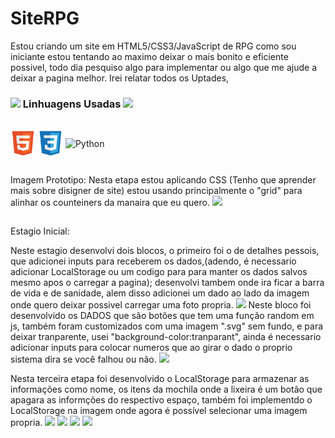 # SiteRPG
Estou criando um site em HTML5/CSS3/JavaScript de RPG como sou iniciante estou tentando ao maximo deixar o mais bonito e eficiente possivel, todo dia pesquiso algo para implementar ou algo que me ajude a deixar a pagina melhor. Irei relatar todos os Uptades,

### <img src="https://media4.giphy.com/media/Kfl09udXYhbjajJwEt/giphy.gif" width="45"> Linhuagens Usadas <img src="https://media4.giphy.com/media/Kfl09udXYhbjajJwEt/giphy.gif" width="45">   
</div>
  <div style="display: inline_block"><br>
  <img align="center" alt="HTML" height="40" width="40" src="https://raw.githubusercontent.com/devicons/devicon/master/icons/html5/html5-original.svg">
  <img align="center" alt="CSS" height="40" width="40" src="https://raw.githubusercontent.com/devicons/devicon/master/icons/css3/css3-original.svg">
  <img align="center" alt="Python" height="40" width="40" src="https://user-images.githubusercontent.com/97368866/149786904-6491de9e-be69-40b7-be48-e135d5ae92cf.png">
  
##
  Imagem Prototipo:
  Nesta etapa estou aplicando CSS (Tenho que aprender mais sobre disigner de site) estou usando principalmente o "grid" para alinhar os counteiners da manaira que eu quero.
  <img src="https://user-images.githubusercontent.com/97368866/149789289-baed8361-448f-4b78-8b97-20bf9973f4a9.png">
##
  Estagio Inicial:
  
  Neste estagio desenvolvi dois blocos, o primeiro foi o de detalhes pessois, que adicionei inputs para receberem os dados,(adendo, é necessario adicionar LocalStorage ou um codigo para para manter os dados salvos mesmo apos o carregar a pagina); desenvolvi tambem onde ira ficar a barra de vida e de sanidade, alem disso adicionei um dado ao lado da imagem onde quero deixar possivel carregar uma foto propria.
  <img src="https://user-images.githubusercontent.com/97368866/150002678-d3e0fe01-625f-478f-a208-e0a1839e6c9a.png">
   Neste bloco foi desenvolvido os DADOS que são botões que tem uma função random em js, também foram customizados com uma imagem ".svg" sem fundo, e para deixar tranparente, usei "background-color:tranparant", ainda é necessario adicionar inputs para colocar numeros que ao girar o dado o proprio sistema dira se você falhou ou não.
  <img src="https://user-images.githubusercontent.com/97368866/150002681-25e70c28-9937-4c1c-8ba2-509723d968f4.png">
  
  Nesta terceira etapa foi desenvolvido o LocalStorage para armazenar as informações como nome, os itens da mochila onde a lixeira é um botão que apagara as informções do respectivo espaço, também foi implementdo o LocalStorage na imagem onde agora é possível selecionar uma imagem propria.
  <img src="https://user-images.githubusercontent.com/97368866/150584127-c375f199-4e29-47ba-b844-27de5e63448a.png">
  <img src="https://user-images.githubusercontent.com/97368866/150584137-9fcb0480-9258-4e8c-95fb-366a824c830c.png">
  <img src="https://user-images.githubusercontent.com/97368866/150584136-7d2f276c-c4c3-4bd0-9c6d-88d2a477b099.png">
  <img src="https://user-images.githubusercontent.com/97368866/150584134-b84b1e73-0f7d-4303-84f7-acf0e448b921.png">
  

